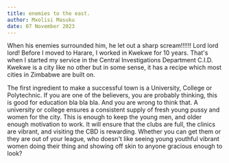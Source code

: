 ```yaml
---
title: enemies to the east.
author: Mxolisi Masuku
date: 07 November 2023
---
```


When his enemies surrounded him, he let out a sharp scream!!!!!! Lord lord lord!
Before I moved to Harare, I worked in Kwekwe for 10 years. That's when I started my service in the Central Investigations Department C.I.D. Kwekwe is a city like no other but in some sense, it has a recipe which most cities in Zimbabwe are built on. 

The first ingredient to make a successful town is a University, College or Polytechnic. If you are one of the believers, you are probably thinking, this is good for education bla bla bla. And you are wrong to think that. A university or college ensures a consistent supply of fresh young pussy and women for the city. This is enough to keep the young men, and older enough motivation to work. It will ensure that the clubs are full, the clinics are vibrant, and visiting the CBD is rewarding. Whether you can get them or they are out of your league, who doesn't like seeing young youthful vibrant women doing their thing and showing off skin to anyone gracious enough to look? 